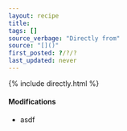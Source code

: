 ```yaml
---
layout: recipe
title: 
tags: []
source_verbage: "Directly from"
source: "[]()" 
first_posted: ?/?/?
last_updated: never
---
```


{% include directly.html %}

#### Modifications
- asdf